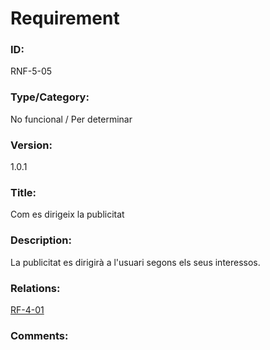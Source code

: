 # Requirement

### ID:
RNF-5-05

### Type/Category:
No funcional / 	Per determinar

### Version:
1.0.1

### Title:
Com es dirigeix la publicitat

### Description:
La publicitat es dirigirà a l'usuari segons els seus interessos.

### Relations:
[RF-4-01](./RF-4-01.md)

### Comments:
